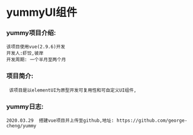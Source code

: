 # yummyUI组件

### yummy项目介绍:

    该项目使用vue(2.9.6)开发
    开发人:虾饺,彼岸
    开发周期: 一个半月至两个月

### 项目简介: 

     该项目是以elementUI为原型开发可复用性和可自定义UI组件,
      
### yummy日志:
  
    2020.03.29  搭建vue项目并上传至github,地址: https://github.com/george-cheng/yummy
